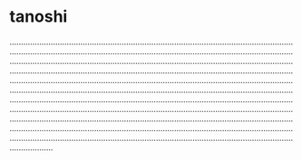 # tanoshi

.......................................................................................................................................................................................................................................................................................................................................................................................................................................................................................................................................................................................................................................................................................................................................................................................................................................................................................................................................................................................................................................................................................................................................................................................................................................................................................................................................................................................................................................